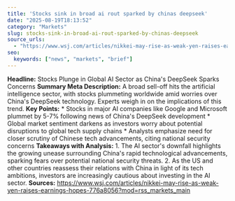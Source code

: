 ```yaml
---
title: 'Stocks sink in broad ai rout sparked by chinas deepseek'
date: "2025-08-19T18:13:52"
category: "Markets"
slug: stocks-sink-in-broad-ai-rout-sparked-by-chinas-deepseek
source_urls:
  - "https://www.wsj.com/articles/nikkei-may-rise-as-weak-yen-raises-earnings-hopes-776a8056?mod=rss_markets_main"
seo:
  keywords: ["news", "markets", "brief"]
---
```

**Headline:** Stocks Plunge in Global AI Sector as China's DeepSeek Sparks Concerns  **Summary Meta Description:** A broad sell-off hits the artificial intelligence sector, with stocks plummeting worldwide amid worries over China's DeepSeek technology. Experts weigh in on the implications of this trend.  **Key Points:**  * Stocks in major AI companies like Google and Microsoft plummet by 5-7% following news of China's DeepSeek development * Global market sentiment darkens as investors worry about potential disruptions to global tech supply chains * Analysts emphasize need for closer scrutiny of Chinese tech advancements, citing national security concerns  **Takeaways with Analysis:**  1. The AI sector's downfall highlights the growing unease surrounding China's rapid technological advancements, sparking fears over potential national security threats. 2. As the US and other countries reassess their relations with China in light of its tech ambitions, investors are increasingly cautious about investing in the AI sector.  **Sources:**  https://www.wsj.com/articles/nikkei-may-rise-as-weak-yen-raises-earnings-hopes-776a8056?mod=rss_markets_main 
